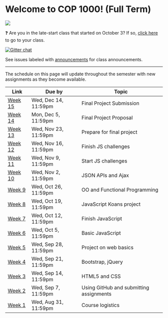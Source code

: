 # Welcome to COP 1000! (Full Term)

![](http://i.giphy.com/kUTevwxXSaqzK.gif)

:question: Are you in the late-start class that started on October 3? If so, [click here](https://github.com/cop1000/cop1000/tree/late-start#welcome-to-cop-1000-late-start-october-3) to go to your class.


[![Gitter chat](https://badges.gitter.im/valencia-cop1000/Lobby.png)](https://gitter.im/valencia-cop1000/Lobby)

See issues labeled with [announcements](https://github.com/cop1000/cop1000/issues?q=is%3Aissue+is%3Aopen+label%3Aannouncements) for class announcements.

---

The schedule on this page will update throughout the semester with new assignments as they become available.

Link              | Due by                | Topic
---               | ---                   | ---
[Week 15](todos/week-15.md)| Wed, Dec 14, 11:59pm  | Final Project Submission
[Week 14](todos/week-14.md)| Mon, Dec 5, 11:59pm  | Final Project Proposal
[Week 13](todos/week-13.md)| Wed, Nov 23, 11:59pm  | Prepare for final project
[Week 12](todos/week-12.md)| Wed, Nov 16, 11:59pm  | Finish JS challenges
[Week 11](todos/week-11.md)| Wed, Nov 9, 11:59pm  | Start JS challenges
[Week 10](todos/week-10.md)| Wed, Nov 2, 11:59pm  | JSON APIs and Ajax
[Week 9](todos/week-09.md) | Wed, Oct 26, 11:59pm  | OO and Functional Programming
[Week 8](todos/week-08.md) | Wed, Oct 19, 11:59pm  | JavaScript Koans project
[Week 7](todos/week-07.md) | Wed, Oct 12, 11:59pm  | Finish JavaScript
[Week 6](todos/week-06.md) | Wed, Oct 5, 11:59pm   | Basic JavaScript
[Week 5](todos/week-05.md) | Wed, Sep 28, 11:59pm  | Project on web basics
[Week 4](todos/week-04.md) | Wed, Sep 21, 11:59pm  | Bootstrap, jQuery
[Week 3](todos/week-03.md) | Wed, Sep 14, 11:59pm  | HTML5 and CSS
[Week 2](todos/week-02.md) | Wed, Sep 7, 11:59pm   | Using GitHub and submitting assignments
[Week 1](todos/week-01.md) | Wed, Aug 31, 11:59pm  | Course logistics
